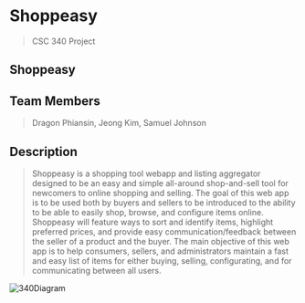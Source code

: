 # Shoppeasy
>CSC 340 Project

## Shoppeasy

## Team Members
>Dragon Phiansin, Jeong Kim, Samuel Johnson

## Description
>Shoppeasy is a shopping tool webapp and listing aggregator designed to be an easy and simple all-around shop-and-sell tool for newcomers to online shopping and selling. The goal of this web app is to be used both by buyers and sellers to be introduced to the ability to be able to easily shop, browse, and configure items online. Shoppeasy will feature ways to sort and identify items, highlight preferred prices, and provide easy communication/feedback between the seller of a product and the buyer. The main objective of this web app is to help consumers, sellers, and administrators maintain a fast and easy list of items for either buying, selling, configurating, and for communicating between all users.

![340Diagram](https://github.com/DragonPhia/ShoppingAPI/assets/142546629/3ec6e7a4-d989-4c29-80a2-33f896389c71)
